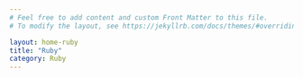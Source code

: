 ```yaml
---
# Feel free to add content and custom Front Matter to this file.
# To modify the layout, see https://jekyllrb.com/docs/themes/#overriding-theme-defaults

layout: home-ruby
title: "Ruby"
category: Ruby
---
```

